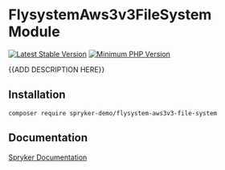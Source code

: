 # FlysystemAws3v3FileSystem Module
[![Latest Stable Version](https://poser.pugx.org/spryker-demo/flysystem-aws3v3-file-system/v/stable.svg)](https://packagist.org/packages/spryker-demo/flysystem-aws3v3-file-system)
[![Minimum PHP Version](https://img.shields.io/badge/php-%3E%3D%207.4-8892BF.svg)](https://php.net/)

{{ADD DESCRIPTION HERE}}

## Installation

```
composer require spryker-demo/flysystem-aws3v3-file-system
```

## Documentation

[Spryker Documentation](https://academy.spryker.com/developing_with_spryker/module_guide/modules.html)
